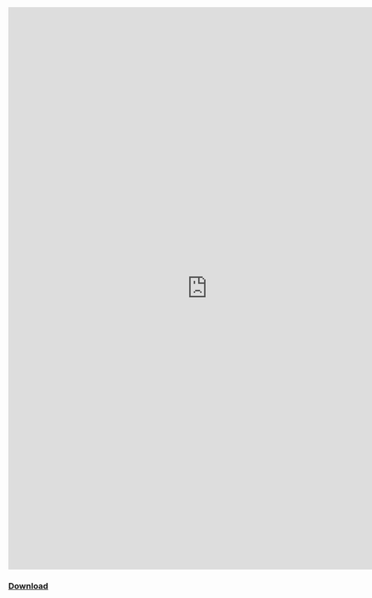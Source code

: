<embed src="https://drive.google.com/viewerng/
viewer?embedded=true&url=https://github.com/1brahimsaid/resume/raw/main/Resume.pdf" width="800px" height="1130px">

### [Download](https://github.com/1brahimsaid/resume/raw/main/Resume.pdf)